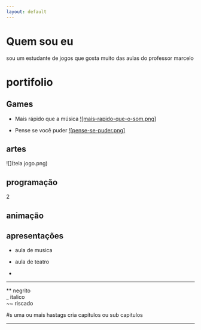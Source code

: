 ```yaml
---
layout: default
---
```



# Quem sou eu

sou um estudante de jogos que gosta muito das aulas do professor marcelo

# portifolio

## Games

* Mais rápido que a música 
[![mais-rapido-que-o-som.png]](https://jefferson141.github.io/Faster%20Than%20Song/)

* Pense se você puder
[![pense-se-puder.png]](https://jefferson141.github.io/Pense%20se%20voc%C3%AA%20puder/)

## artes

![](tela jogo.png)


## programação
2
## animação

## apresentações

* aula de musica

* aula de teatro

* 


* * *

** negrito    
_ italico    
~~ riscado    

#s uma ou mais  hastags cria capítulos ou sub capitulos

* * *

